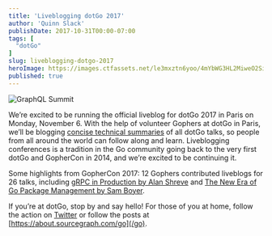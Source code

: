 ```yaml
---
title: 'Liveblogging dotGo 2017'
author: 'Quinn Slack'
publishDate: 2017-10-31T00:00-07:00
tags: [
  "dotGo"
]
slug: liveblogging-dotgo-2017
heroImage: https://images.ctfassets.net/le3mxztn6yoo/4mYbWG3HL2MiweO2Si8OGA/7d44f227a75697aeccd62d98366614cb/logo-dotgo.png
published: true
---
```


<p className="tc"><img alt="GraphQL Summit" src="//images.contentful.com/le3mxztn6yoo/4mYbWG3HL2MiweO2Si8OGA/7d44f227a75697aeccd62d98366614cb/logo-dotgo.png" className="h5"></p>

We’re excited to be running the official liveblog for dotGo 2017 in Paris on Monday, November 6. With the help of volunteer Gophers at dotGo in Paris, we’ll be  blogging [concise technical summaries](/go) of all dotGo talks, so people from all around the world can follow along and learn. Liveblogging conferences is a tradition in the Go community going back to the very first dotGo and GopherCon in 2014, and we’re excited to be continuing it.

Some highlights from GopherCon 2017: 12 Gophers contributed liveblogs for 26 talks, including [gRPC in Production by Alan Shreve](/blog/grpc-in-production-alan-shreve) and [The New Era of Go Package Management by Sam Boyer](/go/the-new-era-of-go-package-management/).

If you’re at dotGo, stop by and say hello! For those of you at home, follow the action on [Twitter](https://twitter.com/sourcegraph) or follow the posts at [https://about.sourcegraph.com/go](/go).
